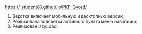 https://llstudent83.github.io/PKF-Gvozd/

1. Верстка включает мобильную и десктопную версию;
2. Реализована подсветка активного пункта меню навигации;
3. Реализован lazyLoad.
